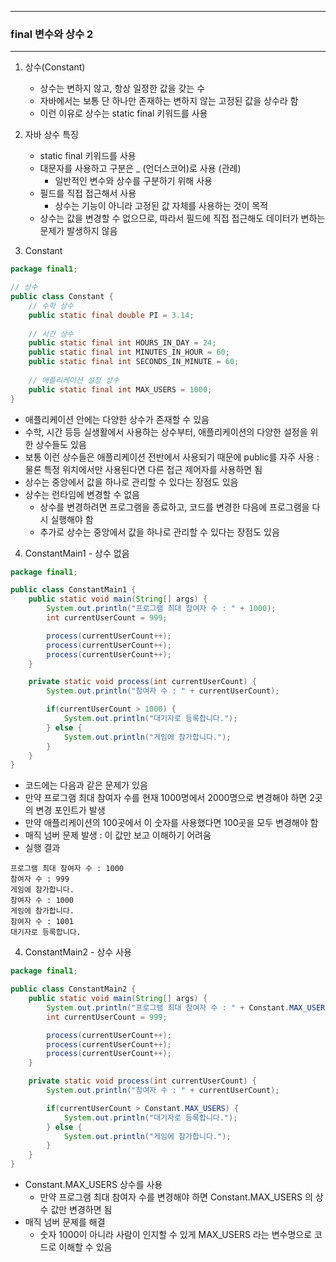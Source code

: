 -----
### final 변수와 상수 2
-----
1. 상수(Constant)
   - 상수는 변하지 않고, 항상 일정한 값을 갖는 수
   - 자바에서는 보통 단 하나만 존재하는 변하지 않는 고정된 값을 상수라 함
   - 이런 이유로 상수는 static final 키워드를 사용

2. 자바 상수 특징
   - static final 키워드를 사용
   - 대문자를 사용하고 구분은 _ (언더스코어)로 사용 (관례)
     + 일반적인 변수와 상수를 구분하기 위해 사용
   - 필드를 직접 접근해서 사용
     + 상수는 기능이 아니라 고정된 값 자체를 사용하는 것이 목적
   - 상수는 값을 변경할 수 없으므로, 따라서 필드에 직접 접근해도 데이터가 변하는 문제가 발생하지 않음

3. Constant
```java
package final1;

// 상수
public class Constant {
    // 수학 상수
    public static final double PI = 3.14;
    
    // 시간 상수
    public static final int HOURS_IN_DAY = 24;
    public static final int MINUTES_IN_HOUR = 60;
    public static final int SECONDS_IN_MINUTE = 60;
    
    // 애플리케이션 설정 상수
    public static final int MAX_USERS = 1000;
}
```
   - 애플리케이션 안에는 다양한 상수가 존재할 수 있음
   - 수학, 시간 등등 실생활에서 사용하는 상수부터, 애플리케이션의 다양한 설정을 위한 상수들도 있음
   - 보통 이런 상수들은 애플리케이션 전반에서 사용되기 때문에 public를 자주 사용 : 물론 특정 위치에서만 사용된다면 다른 접근 제어자를 사용하면 됨
   - 상수는 중앙에서 값을 하나로 관리할 수 있다는 장점도 있음
   - 상수는 런타임에 변경할 수 없음
     + 상수를 변경하려면 프로그램을 종료하고, 코드를 변경한 다음에 프로그램을 다시 실행해야 함
     + 추가로 상수는 중앙에서 값을 하나로 관리할 수 있다는 장점도 있음

4. ConstantMain1 - 상수 없음
```java
package final1;

public class ConstantMain1 {
    public static void main(String[] args) {
        System.out.println("프로그램 최대 참여자 수 : " + 1000);
        int currentUserCount = 999;

        process(currentUserCount++);
        process(currentUserCount++);
        process(currentUserCount++);
    }

    private static void process(int currentUserCount) {
        System.out.println("참여자 수 : " + currentUserCount);

        if(currentUserCount > 1000) {
            System.out.println("대기자로 등록합니다.");
        } else {
            System.out.println("게임에 참가합니다.");
        }
    }
}
```
  - 코드에는 다음과 같은 문제가 있음
  - 만약 프로그램 최대 참여자 수를 현재 1000명에서 2000명으로 변경해야 하면 2곳의 변경 포인트가 발생
  - 만약 애플리케이션의 100곳에서 이 숫자를 사용했다면 100곳을 모두 변경해야 함
  - 매직 넘버 문제 발생 : 이 값만 보고 이해하기 어려움
  - 실행 결과
```
프로그램 최대 참여자 수 : 1000
참여자 수 : 999
게임에 참가합니다.
참여자 수 : 1000
게임에 참가합니다.
참여자 수 : 1001
대기자로 등록합니다.
```

4. ConstantMain2 - 상수 사용
```java
package final1;

public class ConstantMain2 {
    public static void main(String[] args) {
        System.out.println("프로그램 최대 참여자 수 : " + Constant.MAX_USERS);
        int currentUserCount = 999;

        process(currentUserCount++);
        process(currentUserCount++);
        process(currentUserCount++);
    }

    private static void process(int currentUserCount) {
        System.out.println("참여자 수 : " + currentUserCount);

        if(currentUserCount > Constant.MAX_USERS) {
            System.out.println("대기자로 등록합니다.");
        } else {
            System.out.println("게임에 참가합니다.");
        }
    }
}
```
   - Constant.MAX_USERS 상수를 사용
     + 만약 프로그램 최대 참여자 수를 변경해야 하면 Constant.MAX_USERS 의 상수 값만 변경하면 됨
   - 매직 넘버 문제를 해결
     + 숫자 1000이 아니라 사람이 인지할 수 있게 MAX_USERS 라는 변수명으로 코드로 이해할 수 있음
     
